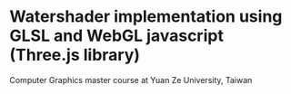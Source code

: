 # Watershader implementation using GLSL and WebGL javascript (Three.js library)
Computer Graphics master course at Yuan Ze University, Taiwan
